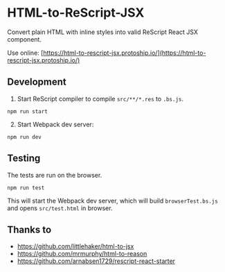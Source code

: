 # HTML-to-ReScript-JSX

Convert plain HTML with inline styles into valid ReScript React JSX component.

Use online: [https://html-to-rescript-jsx.protoship.io/](https://html-to-rescript-jsx.protoship.io/)

## Development

1. Start ReScript compiler to compile `src/**/*.res` to `.bs.js`.

```
npm run start
```

2. Start Webpack dev server:

```
npm run dev
```

## Testing

The tests are run on the browser.

```
npm run test
```

This will start the Webpack dev server, which will build `browserTest.bs.js` and
opens `src/test.html` in browser.

## Thanks to

- https://github.com/littlehaker/html-to-jsx
- https://github.com/mrmurphy/html-to-reason
- https://github.com/arnabsen1729/rescript-react-starter
